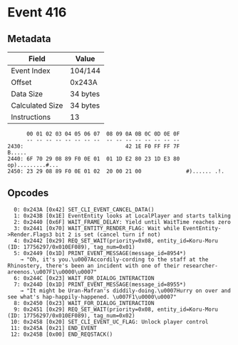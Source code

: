 # Event 416

## Metadata

| Field           | Value    |
|-----------------|----------|
| Event Index     | 104/144  |
| Offset          | 0x243A   |
| Data Size       | 34 bytes |
| Calculated Size | 34 bytes |
| Instructions    | 13       |

```
      00 01 02 03 04 05 06 07  08 09 0A 0B 0C 0D 0E 0F
      -- -- -- -- -- -- -- --  -- -- -- -- -- -- -- --
2430:                                42 1E F0 FF FF 7F            B.....
2440: 6F 70 29 08 89 F0 0E 01  01 1D E2 80 23 1D E3 80  op).........#...
2450: 23 29 08 89 F0 0E 01 02  20 00 21 00              #)...... .!.    
```

## Opcodes

```
  0: 0x243A [0x42] SET_CLI_EVENT_CANCEL_DATA()
  1: 0x243B [0x1E] EventEntity looks at LocalPlayer and starts talking
  2: 0x2440 [0x6F] WAIT_FRAME_DELAY: Yield until WaitTime reaches zero
  3: 0x2441 [0x70] WAIT_ENTITY_RENDER_FLAG: Wait while EventEntity->Render.Flags3 bit 2 is set (cancel turn if not)
  4: 0x2442 [0x29] REQ_SET_WAIT(priority=0x08, entity_id=Koru-Moru (ID: 17756297/0x010EF089), tag_num=0x01)
  5: 0x2449 [0x1D] PRINT_EVENT_MESSAGE(message_id=8954*)
    → "Oh, it's you.\u0007Accordily-cording to the staff at the Rhinostery, there's been an incident with one of their researcher-areenos.\u007F1\u0000\u0007"
  6: 0x244C [0x23] WAIT_FOR_DIALOG_INTERACTION
  7: 0x244D [0x1D] PRINT_EVENT_MESSAGE(message_id=8955*)
    → "It might be Uran-Mafran's diddily-doing.\u0007Hurry on over and see what's hap-happily-happened. \u007F1\u0000\u0007"
  8: 0x2450 [0x23] WAIT_FOR_DIALOG_INTERACTION
  9: 0x2451 [0x29] REQ_SET_WAIT(priority=0x08, entity_id=Koru-Moru (ID: 17756297/0x010EF089), tag_num=0x02)
 10: 0x2458 [0x20] SET_CLI_EVENT_UC_FLAG: Unlock player control
 11: 0x245A [0x21] END_EVENT
 12: 0x245B [0x00] END_REQSTACK()
```
